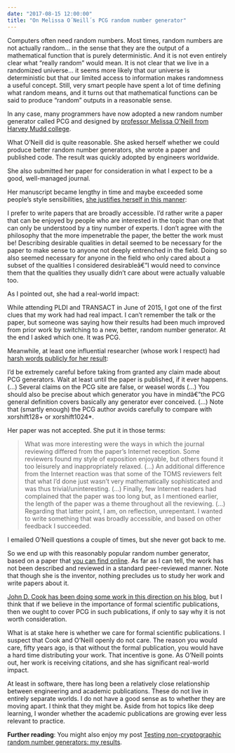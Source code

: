 ```yaml
---
date: "2017-08-15 12:00:00"
title: "On Melissa O´Neill´s PCG random number generator"
---
```




Computers often need random numbers. Most times, random numbers are not actually random&hellip; in the sense that they are the output of a mathematical function that is purely deterministic. And it is not even entirely clear what &ldquo;really random&rdquo; would mean. It is not clear that we live in a randomized universe&hellip; it seems more likely that our universe is deterministic but that our limited access to information makes randomness a useful concept. Still, very smart people have spent a lot of time defining what random means, and it turns out that mathematical functions can be said to produce &ldquo;random&rdquo; outputs in a reasonable sense.

In any case, many programmers have now adopted a new random number generator called PCG and designed by [professor Melissa O&rsquo;Neill from Harvey Mudd college](https://www.cs.hmc.edu/~oneill/index.html). 

What O&rsquo;Neill did is quite reasonable. She asked herself whether we could produce better random number generators, she wrote a paper and published code. The result was quickly adopted by engineers worldwide.

She also submitted her paper for consideration in what I expect to be a good, well-managed journal.

Her manuscript became lengthy in time and maybe exceeded some people&rsquo;s style sensibilities, [she justifies herself in this manner](http://www.pcg-random.org/posts/history-of-the-pcg-paper.html):

> 
I prefer to write papers that are broadly accessible. I&rsquo;d rather write a paper that can be enjoyed by people who are interested in the topic than one that can only be understood by a tiny number of experts. I don&rsquo;t agree with the philosophy that the more impenetrable the paper, the better the work must be! Describing desirable qualities in detail seemed to be necessary for the paper to make sense to anyone not deeply entrenched in the field. Doing so also seemed necessary for anyone in the field who only cared about a subset of the qualities I considered desirableâ€”I would need to convince them that the qualities they usually didn&rsquo;t care about were actually valuable too.



As I pointed out, she had a real-world impact:

> 
While attending PLDI and TRANSACT in June of 2015, I got one of the first clues that my work had had real impact. I can&rsquo;t remember the talk or the paper, but someone was saying how their results had been much improved from prior work by switching to a new, better, random number generator. At the end I asked which one. It was PCG.



Meanwhile, at least one influential researcher (whose work I respect) had [harsh words publicly for her result](https://v8project.blogspot.ca/2015/12/theres-mathrandom-and-then-theres.html?showComment=1452592903162#c1549004517443909784): 

> 
I&rsquo;d be extremely careful before taking from granted any claim made about PCG generators. Wait at least until the paper is published, if it ever happens. (&hellip;) Several claims on the PCG site are false, or weasel words (&hellip;) You should also be precise about which generator you have in mindâ€”the PCG general definition covers basically any generator ever conceived. (&hellip;) Note that (smartly enough) the PCG author avoids carefully to compare with xorshift128+ or xorshift1024*.



Her paper was not accepted. She put it in those terms:

> What was more interesting were the ways in which the journal reviewing differed from the paper&rsquo;s Internet reception. Some reviewers found my style of exposition enjoyable, but others found it too leisurely and inappropriately relaxed. (&hellip;) An additional difference from the Internet reaction was that some of the TOMS reviewers felt that what I&rsquo;d done just wasn&rsquo;t very mathematically sophisticated and was thus trivial/uninteresting. (&hellip;) Finally, few Internet readers had complained that the paper was too long but, as I mentioned earlier, the length of the paper was a theme throughout all the reviewing. (&hellip;) Regarding that latter point, I am, on reflection, unrepentant. I wanted to write something that was broadly accessible, and based on other feedback I succeeded.


I emailed O&rsquo;Neill questions a couple of times, but she never got back to me. 

So we end up with this reasonably popular random number generator, based on a paper that [you can find online](http://www.pcg-random.org/pdf/hmc-cs-2014-0905.pdf). As far as I can tell, the work has not been described and reviewed in a standard peer-reviewed manner. Note that though she is the inventor, nothing precludes us to study her work and write papers about it. 

[John D. Cook has been doing some work in this direction on his blog](https://www.johndcook.com/blog/2017/08/14/testing-rngs-with-practrand/), but I think that if we believe in the importance of formal scientific publications, then we ought to cover PCG in such publications, if only to say why it is not worth consideration.

What is at stake here is whether we care for formal scientific publications. I suspect that Cook and O&rsquo;Neill openly do not care. The reason you would care, fifty years ago, is that without the formal publication, you would have a hard time distributing your work. That incentive is gone. As O&rsquo;Neill points out, her work is receiving citations, and she has significant real-world impact.

At least in software, there has long been a relatively close relationship between engineering and academic publications. These do not live in entirely separate worlds. I do not have a good sense as to whether they are moving apart. I think that they might be. Aside from hot topics like deep learning, I wonder whether the academic publications are growing ever less relevant to practice.

__Further reading__: You might also enjoy my post [Testing non-cryptographic random number generators: my results](/lemire/blog/2017/08/22/testing-non-cryptographic-random-number-generators-my-results/).

